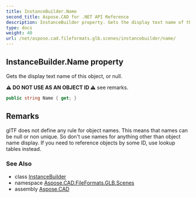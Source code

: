 ```yaml
---
title: InstanceBuilder.Name
second_title: Aspose.CAD for .NET API Reference
description: InstanceBuilder property. Gets the display text name of this object or null
type: docs
weight: 40
url: /net/aspose.cad.fileformats.glb.scenes/instancebuilder/name/
---
```

## InstanceBuilder.Name property

Gets the display text name of this object, or null.

**⚠️ DO NOT USE AS AN OBJECT ID ⚠️** see remarks.

```csharp
public string Name { get; }
```

## Remarks

glTF does not define any rule for object names. This means that names can be null or non unique. So don't use names for anything other than object name display. If you need to reference objects by some ID, use lookup tables instead.

### See Also

* class [InstanceBuilder](../)
* namespace [Aspose.CAD.FileFormats.GLB.Scenes](../../../aspose.cad.fileformats.glb.scenes/)
* assembly [Aspose.CAD](../../../)



